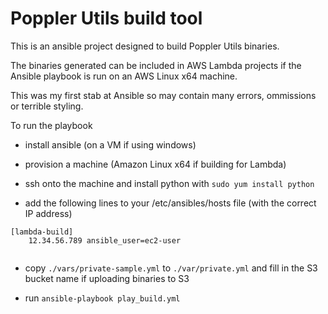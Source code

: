 # Poppler Utils build tool

This is an ansible project designed to build Poppler Utils binaries. 

The binaries generated can be included in AWS Lambda projects if the Ansible playbook is run on an AWS Linux x64 machine.

This was my first stab at Ansible so may contain many errors, ommissions or terrible styling.

To run the playbook 
* install ansible (on a VM if using windows)

* provision a machine (Amazon Linux x64 if building for Lambda)

* ssh onto the machine and install python with `sudo yum install python`

* add the following lines to your /etc/ansibles/hosts file (with the correct IP address)

```
[lambda-build]
    12.34.56.789 ansible_user=ec2-user
    
```

* copy `./vars/private-sample.yml` to `./var/private.yml` and fill in the S3 bucket name if uploading binaries to S3

* run `ansible-playbook play_build.yml`